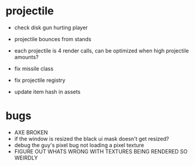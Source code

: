 # projectile

* check disk gun hurting player
* projectile bounces from stands
* each projectile is 4 render calls, can be optimized when high projectile amounts?

* fix missile class
* fix projectile registry

* update item hash in assets

# bugs

* AXE BROKEN
* if the window is resized the black ui mask doesn't get resized?
* debug the guy's pixel bug not loading a pixel texture
* FIGURE OUT WHATS WRONG WITH TEXTURES BEING RENDERED SO WEIRDLY